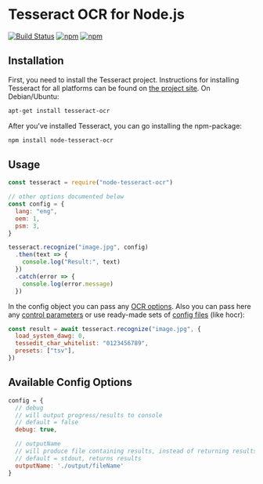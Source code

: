 # Tesseract OCR for Node.js
[![Build Status](https://img.shields.io/travis/zapolnoch/node-tesseract-ocr/master.svg?style=flat-square)](https://travis-ci.org/zapolnoch/node-tesseract-ocr)
[![npm](https://img.shields.io/npm/v/node-tesseract-ocr.svg?style=flat-square)](https://www.npmjs.com/package/node-tesseract-ocr)
[![npm](https://img.shields.io/npm/dm/node-tesseract-ocr.svg?style=flat-square)](https://www.npmjs.com/package/node-tesseract-ocr)

## Installation
First, you need to install the Tesseract project. Instructions for installing Tesseract for all platforms can be found on [the project site](https://github.com/tesseract-ocr/tesseract/wiki). On Debian/Ubuntu:
```bash
apt-get install tesseract-ocr
```

After you've installed Tesseract, you can go installing the npm-package:
```bash
npm install node-tesseract-ocr
```

## Usage
```js
const tesseract = require("node-tesseract-ocr")

// other options documented below
const config = {
  lang: "eng",
  oem: 1,
  psm: 3,
}

tesseract.recognize("image.jpg", config)
  .then(text => {
    console.log("Result:", text)
  })
  .catch(error => {
    console.log(error.message)
  })
```

In the config object you can pass any [OCR options](https://github.com/tesseract-ocr/tesseract/wiki/Command-Line-Usage). Also you can pass here any [control parameters](https://github.com/tesseract-ocr/tesseract/wiki/ControlParams) or use ready-made sets of [config files](https://github.com/tesseract-ocr/tesseract/tree/master/tessdata/configs) (like hocr):
```js
const result = await tesseract.recognize("image.jpg", {
  load_system_dawg: 0,
  tessedit_char_whitelist: "0123456789",
  presets: ["tsv"],
})
```

## Available Config Options
```js
config = {
  // debug
  // will output progress/results to console
  // default = false
  debug: true,

  // outputName
  // will produce file containing results, instead of returning results
  // default = stdout, returns results
  outputName: './output/fileName'
}
```
